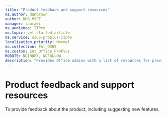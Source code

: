 ```yaml
---
title: "Product feedback and support resources"
ms.author: danbrown
author: DHB-MSFT
manager: laurawi
ms.audience: ITPro
ms.topic: get-started-article
ms.service: o365-proplus-itpro
localization_priority: Normal
ms.collection: Ent_O365
ms.custom: Ent_Office_ProPlus
ROBOTS: NOINDEX, NOFOLLOW
description: "Provides Office admins with a list of resources for providing product feedback or getting support."
---
```


# Product feedback and support resources




To provide feedback about the product, including suggesting new features, 